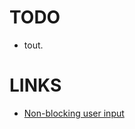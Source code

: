 TODO
====

* tout.

LINKS
=====

* [Non-blocking user input](http://cc.byexamples.com/2007/04/08/non-blocking-user-input-in-loop-without-ncurses/)
